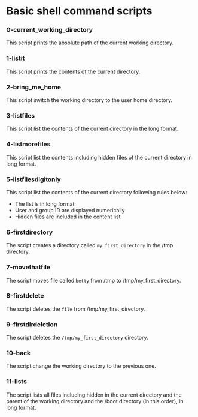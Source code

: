 # Basic shell command scripts
### 0-current_working_directory
This script prints the absolute path of the current working directory.
### 1-listit
This script prints the contents of the current directory.
### 2-bring_me_home
This script switch the working directory to the user home directory.
### 3-listfiles
This script list the contents of the current directory in the long format.
### 4-listmorefiles
This script list the contents including hidden files of the current directory in long format.
### 5-listfilesdigitonly
This script list the contents of the current directory following rules below:
- The list is in long format
- User and group ID are displayed numerically
- Hidden files are included in the content list
### 6-firstdirectory
The script creates a directory called `my_first_directory` in the /tmp directory.
### 7-movethatfile
The script moves file called `betty` from /tmp to /tmp/my_first_directory.
### 8-firstdelete
The script deletes the `file` from /tmp/my_first_directory.
### 9-firstdirdeletion
The script deletes the `/tmp/my_first_directory` directory.
### 10-back
The script change the working directory to the previous one.
### 11-lists
The script lists all files including hidden in the current directory and the parent of the working directory and the /boot directory (in this order), in long format.
